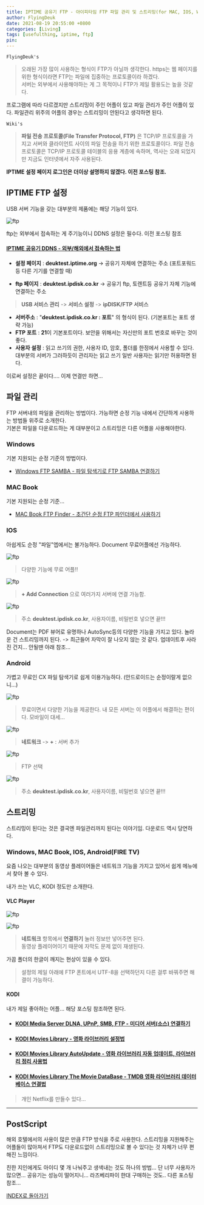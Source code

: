 ```yaml
---
title: IPTIME 공유기 FTP - 아이피타임 FTP 파일 관리 및 스트리밍(for MAC, IOS, Windows, Android)
author: FlyingDeuk
date: 2021-08-19 20:55:00 +0800
categories: [Living]
tags: [usefulthing, iptime, ftp]
pin:
---
```


`FlyingDeuk's`
> 오래된 가장 많이 사용하는 형식이 FTP가 아닐까 생각한다. https는 웹 페이지를 위한 형식이라면 FTP는 파일에 집중하는 프로토콜이라 하겠다. <br>
서버는 외부에서 사용해야하는 게 그 목적이니 FTP가 제일 활용도는 높을 것같다.

프로그램에 따라 다르겠지만 스트리밍이 주인 어플이 있고 파일 관리가 주인 어플이 있다. 파일관리 위주의 어플의 경우는 스트리밍이 안된다고 생각하면 된다.

`Wiki's`
>**파일 전송 프로토콜(File Transfer Protocol, FTP)** 은 TCP/IP 프로토콜을 가지고 서버와 클라이언트 사이의 파일 전송을 하기 위한 프로토콜이다. 파일 전송 프로토콜은 TCP/IP 프로토콜 테이블의 응용 계층에 속하며, 역사는 오래 되었지만 지금도 인터넷에서 자주 사용된다.

**IPTIME 설정 페이지 로그인은 더이상 설명하지 않겠다. 이전 포스팅 참조.**

## IPTIME FTP 설정
USB 서버 기능을 갖는 대부분의 제품에는 해당 기능이 있다.

![ftp](/img/living/iptime/ftp.jpg)

ftp는 외부에서 접속하는 게 주기능이니 DDNS 설정은 필수다. 이전 포스팅 참조

#### [IPTIME 공유기 DDNS - 외부/해외에서 접속하는 법](/posts/IptimeSet/)

- **설정 페이지** : **deuktest.iptime.org** -> 공유기 자체에 연결하는 주소 (포트포워드등 다른 기기를 연결할 때)

- **ftp 페이지** : **deuktest.ipdisk.co.kr** -> 공유기 ftp, 토렌트등 공유기 자체 기능에 연결하는 주소
>**USB 서비스 관리** -> **서비스 설정** -> **ipDISK/FTP 서비스**
- **서버주소** : "**deuktest.ipdisk.co.kr : 포트**" 의 형식이 된다. (기본포트는 포트 생략 가능)
- **FTP 포트** : **21**이 기본포트이다. 보안을 위해서는 자신만의 포트 번호로 바꾸는 것이 좋다.
- **사용자 설정** : 읽고 쓰기의 권한, 사용자 ID, 암호, 폴더를 한정에서 사용할 수 있다. 대부분의 서버가 그러하듯이 관리자는 읽고 쓰기 일반 사용자는 읽기만 허용하면 된다.

이로써 설정은 끝이다.... 이제 연결만 하면...

## 파일 관리
FTP 서버내의 파일을 관리하는 방법이다. 가능하면 순정 기능 내에서 간단하게 사용하는 방법들 위주로 소개한다. <br>
기본은 파일을 다운로드하는 게 대부분이고 스트리밍은 다른 어플을 사용해야한다.

### Windows
기본 지원되는 순정 기준의 방법이다.

- [Windows FTP SAMBA - 파일 탐색기로 FTP SAMBA 연결하기](/posts/win-ftp/)

### MAC Book
기본 지원되는 순정 기준...

- [MAC Book FTP Finder - 초간단 순정 FTP 파인더에서 사용하기](/posts/Mac-ftp/)

### IOS
아쉽게도 순정 "파일"엡에서는 불가능하다. Document 무료어플에선 가능하다.

![ftp](/img/living/ipad/iptv.jpg)
>다양한 기능에 무료 어플!!

![ftp](/img/living/iptime/ftp5.jpg)
>**+ Add Connection** 으로 여러가지 서버에 연결 가능함.

![ftp](/img/living/iptime/ftp6.jpg)
> 주소 **deuktest.ipdisk.co.kr**, 사용자이름, 비밀번호 넣으면 끝!!!

Document는 PDF 뷰어로 유명하나 AutoSync등의 다양한 기능을 가지고 있다. 놀라운 건 스트리밍까지 된다. -> 최근들어 자막이 잘 나오지 않는 것 같다. 업데이트후 사라진 건지... 안될땐 아래 참조...


### Android
가볍고 무료인 CX 파일 탐색기로 쉽게 이용가능하다. (안드로이드는 순정이랄게 없으니...)

![ftp](/img/living/iptime/ftp1.jpg)
>무료이면서 다양한 기능을 제공한다. 내 모든 서버는 이 어플에서 해결하는 편이다. 모바일이 대세...

![ftp](/img/living/iptime/ftp2.jpg)
>**네트워크** -> **+** : 서버 추가

![ftp](/img/living/iptime/ftp3.jpg)
> FTP 선택

![ftp](/img/living/iptime/ftp4.jpg)
> 주소 **deuktest.ipdisk.co.kr**, 사용자이름, 비밀번호 넣으면 끝!!!

## 스트리밍
스트리밍이 된다는 것은 결국엔 파일관리까지 된다는 이야기임. 다운로드 역시 당연하다.

### Windows, MAC Book, IOS, Android(FIRE TV)
요즘 나오는 대부분의 동영상 플레이어들은 네트워크 기능을 가지고 있어서 쉽게 메뉴에서 찾아 볼 수 있다.

내가 쓰는 VLC, KODI 정도만 소개한다.

#### VLC Player
![ftp](/img/living/ipad/iptv5.jpg)

![ftp](/img/living/iptime/ftp7.jpg)
>**네트워크** 항목에서 **연결하기** 눌러 정보만 넣어주면 된다. <br>
동영상 플레이어이기 때문에 자막도 문제 없이 재생된다.


가끔 폴더의 한글이 깨지는 현상이 있을 수 있다.
>설정의 제일 아래에 FTP 폰트에서 UTF-8을 선택하던지 다른 걸루 바꿔주면 해결이 가능하다.

#### KODI
내가 제일 좋아하는 어플... 해당 포스팅 참조하면 된다.


- #### [KODI Media Server DLNA, UPnP, SMB, FTP - 미디어 서버(소스) 연결하기](/posts/KODI-source/)

- #### [KODI Movies Library - 영화 라이브러리 설정법](/posts/KODI-library/)

- #### [KODI Movies Library AutoUpdate - 영화 라이브러리 자동 업데이트, 라이브러리 정리 사용법](/posts/KODI-autoupdate/)

- #### [KODI Movies Library The Movie DataBase - TMDB 영화 라이브러리 데이터베이스 연결법](/posts/KODI-tmdb/)
> 개인 Netflix를 만들수 있다...

-------

## PostScript
해외 호텔에서의 사용이 많은 만큼 FTP 방식을 주로 사용한다. 스트리밍을 지원해주는 어플들이 많아져서 FTP도 다운로드없이 스트리밍으로 볼 수 있다는 것 자체가 너무 편해진 느낌이다.

친한 지인에게도 아이디 몇 개 나눠주고 생색내는 것도 하나의 방법... 단 너무 사용자가 많으면... 공유기는 성능이 떨어지니... 라즈베리파이 한대 구매하는 것도.. 다른 포스팅 참조...

[INDEX로 돌아가기](/posts/Iptime/)
